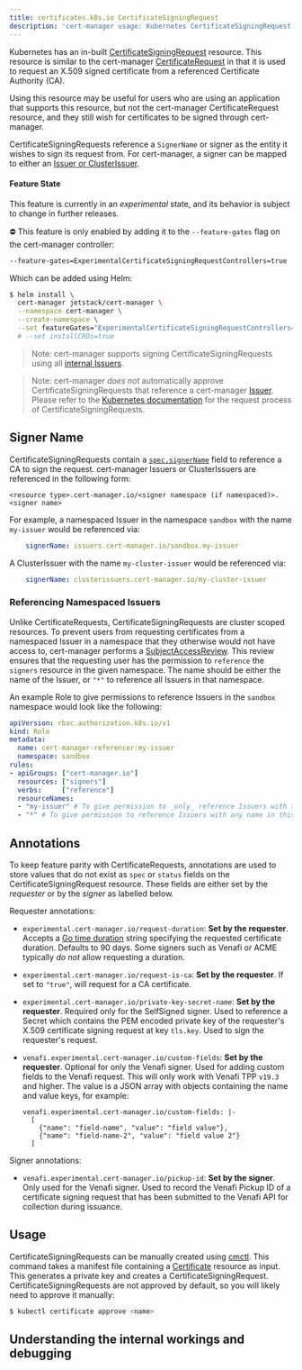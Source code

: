 ```yaml
---
title: certificates.k8s.io CertificateSigningRequest
description: 'cert-manager usage: Kubernetes CertificateSigningRequest resources'
---
```


Kubernetes has an in-built
[CertificateSigningRequest](https://kubernetes.io/docs/reference/access-authn-authz/certificate-signing-requests/)
resource. This resource is similar to the cert-manager
[CertificateRequest](../usage/certificaterequest.md) in that it is used to
request an X.509 signed certificate from a referenced Certificate Authority
(CA).

Using this resource may be useful for users who are using an application that
supports this resource, but not the cert-manager CertificateRequest resource,
and they still wish for certificates to be signed through cert-manager.

CertificateSigningRequests reference a `SignerName` or signer as the entity it
wishes to sign its request from. For cert-manager, a signer can be mapped to
either an [Issuer or ClusterIssuer](../configuration/README.md).

#### Feature State

This feature is currently in an _experimental_ state, and its behavior is
subject to change in further releases.

<div className="warning">

⛔️ This feature is only enabled by adding it to the `--feature-gates` flag on
the cert-manager controller:

```bash
--feature-gates=ExperimentalCertificateSigningRequestControllers=true
```

Which can be added using Helm:

```bash
$ helm install \
  cert-manager jetstack/cert-manager \
  --namespace cert-manager \
  --create-namespace \
  --set featureGates="ExperimentalCertificateSigningRequestControllers=true" \
  # --set installCRDs=true
```

> Note: cert-manager supports signing CertificateSigningRequests
> using all [internal Issuers](../configuration/README.md).

> Note: cert-manager _does not_ automatically approve CertificateSigningRequests
> that reference a cert-manager [Issuer](../configuration/README.md). Please refer to
> the [Kubernetes documentation](https://kubernetes.io/docs/reference/access-authn-authz/certificate-signing-requests/#request-signing-process)
> for the request process of CertificateSigningRequests.


</div>


## Signer Name

CertificateSigningRequests contain a
[`spec.signerName`](https://kubernetes.io/docs/reference/access-authn-authz/certificate-signing-requests/#request-signing-process)
field to reference a CA to sign the request. cert-manager Issuers or
ClusterIssuers are referenced in the following form:

```
<resource type>.cert-manager.io/<signer namespace (if namespaced)>.<signer name>
```

For example, a namespaced Issuer in the namespace `sandbox` with the name
`my-issuer` would be referenced via:

```yaml
    signerName: issuers.cert-manager.io/sandbox.my-issuer
```

A ClusterIssuer with the name `my-cluster-issuer` would be referenced via:

```yaml
    signerName: clusterissuers.cert-manager.io/my-cluster-issuer
```

### Referencing Namespaced Issuers

Unlike CertificateRequests, CertificateSigningRequests are cluster scoped
resources. To prevent users from requesting certificates from a namespaced
Issuer in a namespace that they otherwise would not have access to, cert-manager
performs a
[SubjectAccessReview](https://kubernetes.io/docs/reference/access-authn-authz/authorization/#checking-api-access).
This review ensures that the requesting user has the permission to `reference`
the `signers` resource in the given namespace. The name should be either the
name of the Issuer, or `"*"` to reference all Issuers in that namespace.

An example Role to give permissions to reference Issuers in the `sandbox`
namespace would look like the following:

```yaml
apiVersion: rbac.authorization.k8s.io/v1
kind: Role
metadata:
  name: cert-manager-referencer:my-issuer
  namespace: sandbox
rules:
- apiGroups: ["cert-manager.io"]
  resources: ["signers"]
  verbs:     ["reference"]
  resourceNames:
  - "my-issuer" # To give permission to _only_ reference Issuers with the name 'my-issuer'
  - "*" # To give permission to reference Issuers with any name in this namespace
```

## Annotations

To keep feature parity with CertificateRequests, annotations are used to store
values that do not exist as `spec` or `status` fields on the
CertificateSigningRequest resource. These fields are either set by the
_requester_ or by the _signer_ as labelled below.

Requester annotations:

- `experimental.cert-manager.io/request-duration`: **Set by the requester**. Accepts
    a [Go time duration](https://golang.org/pkg/time/#ParseDuration) string
    specifying the requested certificate duration. Defaults to 90 days. Some
    signers such as Venafi or ACME typically _do not_ allow requesting a
    duration.

- `experimental.cert-manager.io/request-is-ca`: **Set by the requester**. If set to
    `"true"`, will request for a CA certificate.

- `experimental.cert-manager.io/private-key-secret-name`: **Set by the
    requester**. Required only for the SelfSigned signer. Used to reference a
    Secret which contains the PEM encoded private key of the requester's X.509
    certificate signing request at key `tls.key`. Used to sign the requester's
    request.

- `venafi.experimental.cert-manager.io/custom-fields`: **Set by the
    requester**. Optional for only the Venafi signer. Used for adding custom
    fields to the Venafi request. This will only work with Venafi TPP `v19.3`
    and higher. The value is a JSON array with objects containing the name and
    value keys, for example:
    ```
    venafi.experimental.cert-manager.io/custom-fields: |-
      [
        {"name": "field-name", "value": "field value"},
        {"name": "field-name-2", "value": "field value 2"}
      ]
    ```

Signer annotations:

- `venafi.experimental.cert-manager.io/pickup-id`: **Set by the signer**. Only
    used for the Venafi signer. Used to record the Venafi Pickup ID of a
    certificate signing request that has been submitted to the Venafi API for
    collection during issuance.

## Usage

CertificateSigningRequests can be manually created using
[cmctl](../reference/cmctl.md#experimental).
This command takes a manifest file containing a
[Certificate](../usage/certificate.md) resource as input. This generates a
private key and creates a CertificateSigningRequest. CertificateSigningRequests
are not approved by default, so you will likely need to approve it manually:

```bash
$ kubectl certificate approve <name>
```

## Understanding the internal workings and debugging

<object data="/images/request-certificate-flow/certificate-signing-request-flow.svg"></object>

